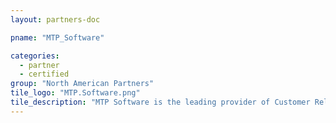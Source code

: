 ```yaml
---
layout: partners-doc

pname: "MTP_Software"

categories: 
  - partner
  - certified
group: "North American Partners"  
tile_logo: "MTP.Software.png"
tile_description: "MTP Software is the leading provider of Customer Relationship Management (CRM), dashboards, and analytics solutions in sports and entertainment.   MTP Software’s flagship product, SCORE CRM is a fully hosted solution that brings sales, marketing and business analytics together in a single platform."
---
```

